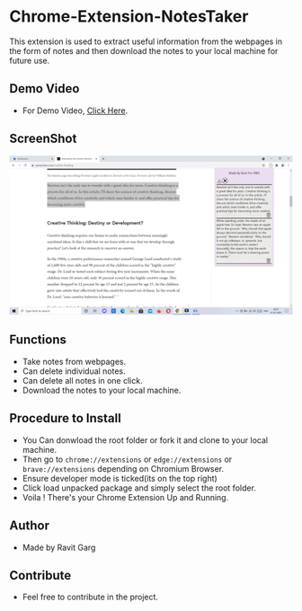 # Chrome-Extension-NotesTaker

This extension is used to extract useful information from the webpages in the form of notes and then download the notes to your local machine for future use.


## Demo Video
- For Demo Video, [Click Here](https://youtu.be/PWAq1EMiMPM).

## ScreenShot
![](Images/capture.png)

## Functions
- Take notes from webpages.
- Can delete individual notes.
- Can delete all notes in one click.
- Download the notes to your local machine.


## Procedure to Install
- You Can donwload the root folder or fork it and clone to your local machine.
- Then go to ``chrome://extensions`` or ``edge://extensions`` or ``brave://extensions`` depending on Chromium Browser.
- Ensure developer mode is ticked(its on the top right)
- Click load unpacked package and simply select the root folder.
- Voila ! There's your Chrome Extension Up and Running.

## Author
- Made by Ravit Garg

## Contribute
- Feel free to contribute in the project.
